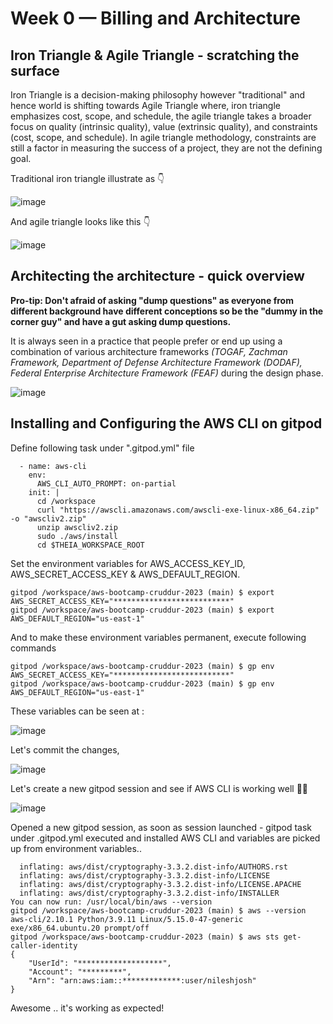 # Week 0 — Billing and Architecture

## Iron Triangle & Agile Triangle - scratching the surface

Iron Triangle is a decision-making philosophy however "traditional" and hence world is shifting towards Agile Triangle where, iron triangle emphasizes cost, scope, and schedule, the agile triangle takes a broader focus on quality (intrinsic quality), value (extrinsic quality), and constraints (cost, scope, and schedule).   In agile triangle methodology, constraints are still a factor in measuring the success of a project, they are not the defining goal.

Traditional iron triangle illustrate as :point_down:

![image](https://user-images.githubusercontent.com/54937605/221245031-a1ce9761-c813-412b-9883-a98aab44c486.png)

And agile triangle looks like this :point_down:

![image](https://user-images.githubusercontent.com/54937605/221245312-46e04e4c-1850-4e2c-ab9a-140abc2b06f3.png)

## Architecting the architecture - quick overview

__Pro-tip: Don't afraid of asking "dump questions" as everyone from different background have different conceptions so be the "dummy in the corner guy" and have a gut asking dump questions.__

It is always seen in a practice that people prefer or end up using a combination of various architecture frameworks _(TOGAF, Zachman Framework, Department of Defense Architecture Framework (DODAF), Federal Enterprise Architecture Framework (FEAF)_ during the design phase. 

![image](https://user-images.githubusercontent.com/54937605/221245937-bc68234d-af29-40f8-9c0e-bd716bd584b8.png)

## Installing and Configuring the AWS CLI on gitpod

Define following task under ".gitpod.yml" file

```tasks:
  - name: aws-cli
    env:
      AWS_CLI_AUTO_PROMPT: on-partial
    init: |
      cd /workspace
      curl "https://awscli.amazonaws.com/awscli-exe-linux-x86_64.zip" -o "awscliv2.zip"
      unzip awscliv2.zip
      sudo ./aws/install
      cd $THEIA_WORKSPACE_ROOT
```

Set the environment variables for AWS_ACCESS_KEY_ID, AWS_SECRET_ACCESS_KEY & AWS_DEFAULT_REGION.

```gitpod /workspace/aws-bootcamp-cruddur-2023 (main) $ export AWS_ACCESS_KEY_ID="**********"
gitpod /workspace/aws-bootcamp-cruddur-2023 (main) $ export AWS_SECRET_ACCESS_KEY="**************************"
gitpod /workspace/aws-bootcamp-cruddur-2023 (main) $ export AWS_DEFAULT_REGION="us-east-1"
```
And to make these environment variables permanent, execute following commands

```gitpod /workspace/aws-bootcamp-cruddur-2023 (main) $ gp env AWS_ACCESS_KEY_ID="**********"
gitpod /workspace/aws-bootcamp-cruddur-2023 (main) $ gp env AWS_SECRET_ACCESS_KEY="**************************"
gitpod /workspace/aws-bootcamp-cruddur-2023 (main) $ gp env AWS_DEFAULT_REGION="us-east-1"
```

These variables can be seen at :

![image](https://user-images.githubusercontent.com/54937605/221248273-4fc8f3a9-0370-4639-8c45-8774d4fdae4c.png)

Let's commit the changes,

![image](https://user-images.githubusercontent.com/54937605/221248474-12a43f18-2c76-4571-be46-4657e752d1b6.png)

Let's create a new gitpod session and see if AWS CLI is working well :bowing_man:

![image](https://user-images.githubusercontent.com/54937605/221249119-1f87c066-f957-4e93-b55e-c8277b336db1.png)

Opened a new gitpod session, as soon as session launched - gitpod task under .gitpod.yml executed and installed AWS CLI and variables are picked up from environment variables..

```  inflating: aws/dist/cryptography-3.3.2.dist-info/top_level.txt  
  inflating: aws/dist/cryptography-3.3.2.dist-info/AUTHORS.rst  
  inflating: aws/dist/cryptography-3.3.2.dist-info/LICENSE  
  inflating: aws/dist/cryptography-3.3.2.dist-info/LICENSE.APACHE  
  inflating: aws/dist/cryptography-3.3.2.dist-info/INSTALLER  
You can now run: /usr/local/bin/aws --version
gitpod /workspace/aws-bootcamp-cruddur-2023 (main) $ aws --version
aws-cli/2.10.1 Python/3.9.11 Linux/5.15.0-47-generic exe/x86_64.ubuntu.20 prompt/off
gitpod /workspace/aws-bootcamp-cruddur-2023 (main) $ aws sts get-caller-identity
{
    "UserId": "*******************",
    "Account": "*********",
    "Arn": "arn:aws:iam::*************:user/nileshjosh"
}
```

Awesome .. it's working as expected! 